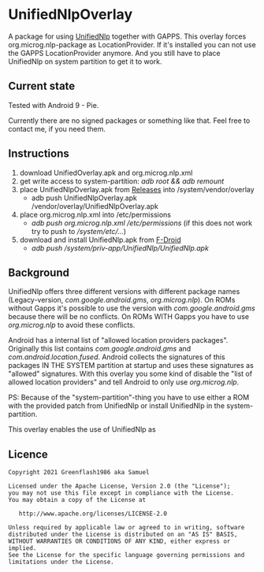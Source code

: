 <!--
SPDX-FileCopyrightText: 2021, Greenflash1986 aka Samuel
SPDX-License-Identifier: Apache-2.0
-->

# UnifiedNlpOverlay

A package for using [UnifiedNlp](https://github.com/microg/UnifiedNlp) together with GAPPS. This overlay
forces org.microg.nlp-package as LocationProvider. If it's installed you can not use the GAPPS
LocationProvider anymore. And you still have to place UnifiedNlp on system partition to get it to work.

## Current state

Tested with Android 9 - Pie.

Currently there are no signed packages or something like that. Feel free to contact me, if you need them.


## Instructions
1. download UnifiedOverlay.apk and org.microg.nlp.xml
1. get write access to system-partition: _adb root && adb remount_
1. place UnifiedNlpOverlay.apk from [Releases](https://github.com/greenflash1986/UnifiedNlpOverlay/releases) into /system/vendor/overlay
    * adb push UnifiedNlpOverlay.apk /vendor/overlay/UnifiedNlpOverlay.apk
1. place org.microg.nlp.xml into /etc/permissions
    * _adb push org.microg.nlp.xml /etc/permissions_ (if this does not work try to push to _/system/etc/..._)
1. download and install UnifiedNlp.apk from [F-Droid](https://f-droid.org/de/packages/org.microg.nlp/)
    * _adb push <APK-Name> /system/priv-app/UnifiedNlp/UnifiedNlp.apk_
	
## Background

UnifiedNlp offers three different versions with different package names (Legacy-version, _com.google.android.gms_, _org.microg.nlp_).
On ROMs without Gapps it's possible to use the version with _com.google.android.gms_ because  there will be no conflicts.
On ROMs WITH Gapps you have to use _org.microg.nlp_ to avoid these conflicts.

Android has a internal list of "allowed location providers packages". Originally this list contains 
_com.google.android.gms_ and _com.android.location.fused_. Android collects the signatures of this packages
IN THE SYSTEM partition at startup and uses these signatures as "allowed" signatures. With this overlay you some kind of 
disable the "list of allowed location providers" and tell Android to only use _org.microg.nlp_.

PS: Because of the "system-partition"-thing you have to use either a ROM with the provided patch from UnifiedNlp 
or install UnifiedNlp in the system-partition.

This overlay enables the use of UnifiedNlp as 

## Licence

    Copyright 2021 Greenflash1986 aka Samuel

    Licensed under the Apache License, Version 2.0 (the "License");
    you may not use this file except in compliance with the License.
    You may obtain a copy of the License at

       http://www.apache.org/licenses/LICENSE-2.0

    Unless required by applicable law or agreed to in writing, software
    distributed under the License is distributed on an "AS IS" BASIS,
    WITHOUT WARRANTIES OR CONDITIONS OF ANY KIND, either express or implied.
    See the License for the specific language governing permissions and
    limitations under the License.
